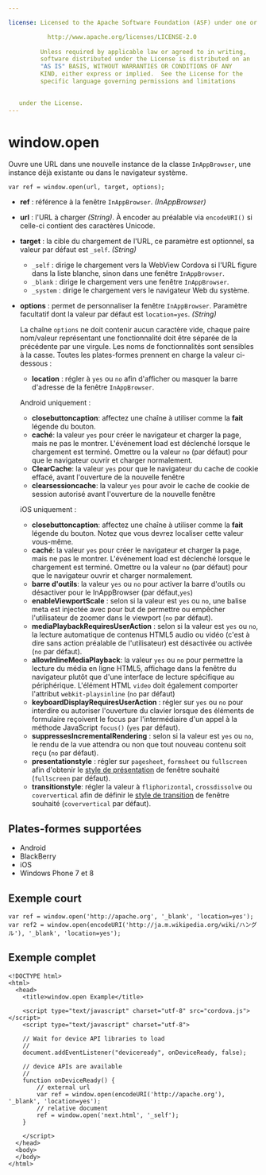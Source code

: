 ```yaml
---

license: Licensed to the Apache Software Foundation (ASF) under one or more contributor license agreements. See the NOTICE file distributed with this work for additional information regarding copyright ownership. The ASF licenses this file to you under the Apache License, Version 2.0 (the "License"); you may not use this file except in compliance with the License. You may obtain a copy of the License at

           http://www.apache.org/licenses/LICENSE-2.0
    
         Unless required by applicable law or agreed to in writing,
         software distributed under the License is distributed on an
         "AS IS" BASIS, WITHOUT WARRANTIES OR CONDITIONS OF ANY
         KIND, either express or implied.  See the License for the
         specific language governing permissions and limitations
    

   under the License.
---
```


# window.open

Ouvre une URL dans une nouvelle instance de la classe `InAppBrowser`, une instance déjà existante ou dans le navigateur système.

    var ref = window.open(url, target, options);
    

*   **ref** : référence à la fenêtre `InAppBrowser`. *(InAppBrowser)*

*   **url** : l'URL à charger *(String)*. À encoder au préalable via `encodeURI()` si celle-ci contient des caractères Unicode.

*   **target** : la cible du chargement de l'URL, ce paramètre est optionnel, sa valeur par défaut est `_self`. *(String)*
    
    *   `_self` : dirige le chargement vers la WebView Cordova si l'URL figure dans la liste blanche, sinon dans une fenêtre `InAppBrowser`.
    *   `_blank` : dirige le chargement vers une fenêtre `InAppBrowser`.
    *   `_system` : dirige le chargement vers le navigateur Web du système.

*   **options** : permet de personnaliser la fenêtre `InAppBrowser`. Paramètre facultatif dont la valeur par défaut est `location=yes`. *(String)*
    
    La chaîne `options` ne doit contenir aucun caractère vide, chaque paire nom/valeur représentant une fonctionnalité doit être séparée de la précédente par une virgule. Les noms de fonctionnalités sont sensibles à la casse. Toutes les plates-formes prennent en charge la valeur ci-dessous :
    
    *   **location** : régler à `yes` ou `no` afin d'afficher ou masquer la barre d'adresse de la fenêtre `InAppBrowser`.
    
    Android uniquement :
    
    *   **closebuttoncaption**: affectez une chaîne à utiliser comme la **fait** légende du bouton.
    *   **caché**: la valeur `yes` pour créer le navigateur et charger la page, mais ne pas le montrer. L'événement load est déclenché lorsque le chargement est terminé. Omettre ou la valeur `no` (par défaut) pour que le navigateur ouvrir et charger normalement. 
    *   **ClearCache**: la valeur `yes` pour que le navigateur du cache de cookie effacé, avant l'ouverture de la nouvelle fenêtre
    *   **clearsessioncache**: la valeur `yes` pour avoir le cache de cookie de session autorisé avant l'ouverture de la nouvelle fenêtre
    
    iOS uniquement :
    
    *   **closebuttoncaption**: affectez une chaîne à utiliser comme la **fait** légende du bouton. Notez que vous devrez localiser cette valeur vous-même.
    *   **caché**: la valeur `yes` pour créer le navigateur et charger la page, mais ne pas le montrer. L'événement load est déclenché lorsque le chargement est terminé. Omettre ou la valeur `no` (par défaut) pour que le navigateur ouvrir et charger normalement. 
    *   **barre d'outils**: la valeur `yes` ou `no` pour activer la barre d'outils ou désactiver pour le InAppBrowser (par défaut,`yes`)
    *   **enableViewportScale** : selon si la valeur est `yes` ou `no`, une balise meta est injectée avec pour but de permettre ou empêcher l'utilisateur de zoomer dans le viewport (`no` par défaut).
    *   **mediaPlaybackRequiresUserAction** : selon si la valeur est `yes` ou `no`, la lecture automatique de contenus HTML5 audio ou vidéo (c'est à dire sans action préalable de l'utilisateur) est désactivée ou activée (`no` par défaut).
    *   **allowInlineMediaPlayback**: la valeur `yes` ou `no` pour permettre la lecture du média en ligne HTML5, affichage dans la fenêtre du navigateur plutôt que d'une interface de lecture spécifique au périphérique. L'élément HTML `video` doit également comporter l'attribut `webkit-playsinline` (`no` par défaut)
    *   **keyboardDisplayRequiresUserAction** : régler sur `yes` ou `no` pour interdire ou autoriser l'ouverture du clavier lorsque des éléments de formulaire reçoivent le focus par l'intermédiaire d'un appel à la méthode JavaScript `focus()` (`yes` par défaut).
    *   **suppressesIncrementalRendering** : selon si la valeur est `yes` ou `no`, le rendu de la vue attendra ou non que tout nouveau contenu soit reçu (`no` par défaut).
    *   **presentationstyle** : régler sur `pagesheet`, `formsheet` ou `fullscreen` afin d'obtenir le [style de présentation][1] de fenêtre souhaité (`fullscreen` par défaut).
    *   **transitionstyle**: régler la valeur à `fliphorizontal`, `crossdissolve` ou `coververtical` afin de définir le [style de transition][2] de fenêtre souhaité (`coververtical` par défaut).

 [1]: http://developer.apple.com/library/ios/documentation/UIKit/Reference/UIViewController_Class/Reference/Reference.html#//apple_ref/occ/instp/UIViewController/modalPresentationStyle
 [2]: http://developer.apple.com/library/ios/#documentation/UIKit/Reference/UIViewController_Class/Reference/Reference.html#//apple_ref/occ/instp/UIViewController/modalTransitionStyle

## Plates-formes supportées

*   Android
*   BlackBerry
*   iOS
*   Windows Phone 7 et 8

## Exemple court

    var ref = window.open('http://apache.org', '_blank', 'location=yes');
    var ref2 = window.open(encodeURI('http://ja.m.wikipedia.org/wiki/ハングル'), '_blank', 'location=yes');
    

## Exemple complet

    <!DOCTYPE html>
    <html>
      <head>
        <title>window.open Example</title>
    
        <script type="text/javascript" charset="utf-8" src="cordova.js"></script>
        <script type="text/javascript" charset="utf-8">
    
        // Wait for device API libraries to load
        //
        document.addEventListener("deviceready", onDeviceReady, false);
    
        // device APIs are available
        //
        function onDeviceReady() {
            // external url
            var ref = window.open(encodeURI('http://apache.org'), '_blank', 'location=yes');
            // relative document
            ref = window.open('next.html', '_self');
        }
    
        </script>
      </head>
      <body>
      </body>
    </html>